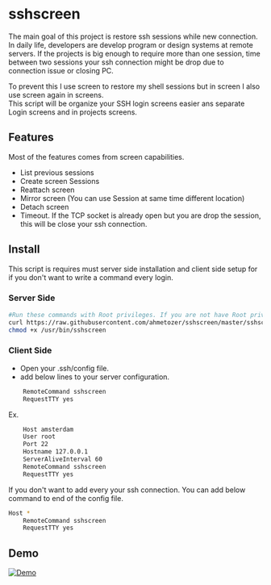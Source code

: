# sshscreen

The main goal of this project is restore ssh sessions while new connection.  
In daily life, developers are develop program or design systems at remote servers.
If the projects is big enough to require more than one session, time between two sessions your ssh connection might be drop due to connection issue or closing PC.

To prevent this I use screen to restore my shell sessions but in screen I also use screen again in screens.  
This script will be organize your SSH login screens easier ans separate Login screens and in projects screens.

## Features

Most of the features comes from screen capabilities.

- List previous sessions
- Create screen Sessions
- Reattach screen
- Mirror screen (You can use Session at same time different location)
- Detach screen
- Timeout. If the TCP socket is already open but you are drop the session, this will be close your ssh connection.

## Install

This script is requires must server side installation and client side setup for if you don't want to write a command every login.

### Server Side

```bash
#Run these commands with Root privileges. If you are not have Root privileges you can achieve with sudo su command.
curl https://raw.githubusercontent.com/ahmetozer/sshscreen/master/sshscreen.sh -O /usr/bin/sshscreen
chmod +x /usr/bin/sshscreen
```

### Client Side

- Open your .ssh/config file.
- add below lines to your server configuration.

```bash
    RemoteCommand sshscreen
    RequestTTY yes
```

Ex.

```bash
    Host amsterdam
    User root
    Port 22
    Hostname 127.0.0.1
    ServerAliveInterval 60
    RemoteCommand sshscreen
    RequestTTY yes
```

If you don't want to add every your ssh connection. You can add below command to end of the config file.

```bash
Host *
    RemoteCommand sshscreen
    RequestTTY yes
```

## Demo

[![Demo](https://img.youtube.com/vi/J3ed1sLQHus/0.jpg)](https://www.youtube.com/watch?v=J3ed1sLQHus)
